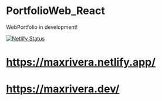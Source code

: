 # PortfolioWeb_React

WebPortfolio in development!
 
 [![Netlify Status](https://api.netlify.com/api/v1/badges/740ae5e2-9408-43df-84e3-33317951cbf6/deploy-status)](https://app.netlify.com/sites/maxrivera/deploys)
 
# https://maxrivera.netlify.app/
# https://maxrivera.dev/
